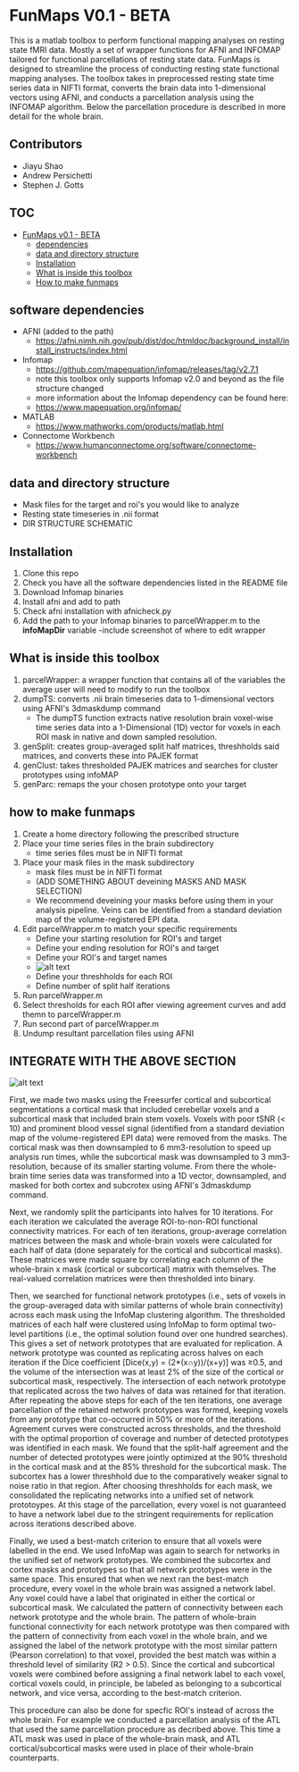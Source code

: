# FunMaps V0.1 - BETA

This is a matlab toolbox to perform functional mapping analyses on resting state fMRI data. Mostly a set of wrapper functions for AFNI and INFOMAP tailored for functional parcellations of resting state data.
FunMaps is designed to streamline the process of conducting resting state functional mapping analyses. The toolbox takes in preprocessed resting state time series data in NIFTI format, converts the brain data into 1-dimensional vectors using AFNI, and conducts a parcellation analysis using the INFOMAP algorithm. Below the parcellation procedure is described in more detail for the whole brain.

## Contributors
- Jiayu Shao 
- Andrew Persichetti 
- Stephen J. Gotts
## TOC
- [FunMaps v0.1 - BETA](#funmaps-v01---beta)
    - [dependencies](#dependencies)
    - [data and directory structure](#data-and-directory-structure)
    - [Installation](#installation)
    - [What is inside this toolbox](#What-is-inside-this-toolbox)
    - [How to make funmaps](#how-to-make-funmaps)

## software dependencies 
- AFNI (added to the path)
  * https://afni.nimh.nih.gov/pub/dist/doc/htmldoc/background_install/install_instructs/index.html
- Infomap
  * https://github.com/mapequation/infomap/releases/tag/v2.7.1
  * note this toolbox only supports Infomap v2.0 and beyond as the file structure changed
  * more information about the Infomap dependency can be found here:
  * https://www.mapequation.org/infomap/
- MATLAB
  * https://www.mathworks.com/products/matlab.html
- Connectome Workbench
  * https://www.humanconnectome.org/software/connectome-workbench
## data and directory structure 
- Mask files for the target and roi's you would like to analyze
- Resting state timeseries in .nii format
- DIR STRUCTURE SCHEMATIC
## Installation
1. Clone this repo
2. Check you have all the software dependencies listed in the README file
3. Download Infomap binaries
4. Install afni and add to path
5. Check afni installation with afnicheck.py
7. Add the path to your Infomap binaries to parcelWrapper.m to the **infoMapDir** variable
-include screenshot of where to edit wrapper
## What is inside this toolbox
1. parcelWrapper: a wrapper function that contains all of the variables the average user will need to modify to run the toolbox
2. dumpTS: converts .nii brain timeseries data to 1-dimensional vectors using AFNI's 3dmaskdump command
   * The dumpTS function extracts native resolution brain voxel-wise time series data into a 1-Dimensional (1D) vector for voxels in each ROI mask in native and down sampled resolution. 
4. genSplit: creates group-averaged split half matrices, threshholds said matrices, and converts these into PAJEK format
5. genClust: takes thresholded PAJEK matrices and searches for cluster prototypes using infoMAP 
6. genParc: remaps the your chosen prototype onto your target
## how to make funmaps
1. Create a home directory following the prescribed structure
2. Place your time series files in the brain subdirectory
    * time series files must be in NIFTI format
3. Place your mask files in the mask subdirectory
    * mask files must be in NIFTI format
    * (ADD SOMETHING ABOUT deveining MASKS AND MASK SELECTION)
    * We recommend deveining your masks before using them in your analysis pipeline. Veins can be identified from a standard deviation map of the volume-registered EPI data.
4. Edit parcelWrapper.m to match your specific requirements
    * Define your starting resolution for ROI's and target
    * Define your ending resolution for ROI's and target
    * Define your ROI's and target names
    * ![alt text](https://www.biorxiv.org/content/biorxiv/early/2023/12/18/2023.12.15.571854/F2.large.jpg?width=800&height=600&carousel=1)
    * Define your threshholds for each ROI
    * Define number of split half iterations
5. Run parcelWrapper.m
6. Select thresholds for each ROI after viewing agreement curves and add themn to parcelWrapper.m 
7. Run second part of parcelWrapper.m
8. Undump resultant parcellation files using AFNI

## INTEGRATE WITH THE ABOVE SECTION 
![alt text](https://www.biorxiv.org/content/biorxiv/early/2023/12/18/2023.12.15.571854/F3.large.jpg?width=800&height=600&carousel=1)

First, we made two masks using the Freesurfer cortical and subcortical segmentations a cortical mask that included cerebellar voxels and a subcortical mask that included brain stem voxels. Voxels with poor tSNR (< 10) and prominent blood vessel signal (identified from a standard deviation map of the volume-registered EPI data) were removed from the masks. The cortical mask was then downsampled to 6 mm3-resolution to speed up analysis run times, while the subcortical mask was downsampled to 3 mm3-resolution, because of its smaller starting volume. From there the whole-brain time series data was transformed into a 1D vector, downsampled, and masked for both cortex and subcrotex using AFNI's 3dmaskdump command. 

Next, we randomly split the participants into halves for 10 iterations. For each iteration we calculated the average ROI-to-non-ROI functional connectivity matrices. For each of ten iterations, group-average correlation matrices between the mask and whole-brain voxels were calculated for each half of data (done separately for the cortical and subcortical masks). These matrices were made square by correlating each column of the whole-brain x mask (cortical or subcortical) matrix with themselves. The real-valued correlation matrices were then thresholded into binary. 

Then, we searched for functional network prototypes (i.e., sets of voxels in the group-averaged data with similar patterns of whole brain connectivity) across each mask using the InfoMap clustering algorithm. The thresholded matrices of each half were  clustered using InfoMap to form optimal two-level partitions (i.e., the optimal solution found over one hundred searches). This gives a set of network prototypes that are evaluated for replication. A network prototype was counted as replicating across halves on each iteration if the Dice coefficient [Dice(x,y) = (2*(x∩y))/(x+y)] was ≥0.5, and the volume of the intersection was at least 2% of the size of the cortical or subcortical mask, respectively. The intersection of each network prototype that replicated across the two halves of data was retained for that iteration. After repeating the above steps for each of the ten iterations, one average parcellation of the retained network prototypes was formed, keeping voxels from any prototype that co-occurred in 50% or more of the iterations. Agreement curves were constructed across thresholds, and the threshold with the optimal proportion of coverage and number of detected prototypes was identified in each mask. We found that the split-half agreement and the number of detected prototypes were jointly optimized at the 90% threshold in the cortical mask and at the 85% threshold for the subcortical mask. The subcortex has a lower threshhold due to the comparatively weaker signal to noise ratio in that region. After choosing threshholds for each mask, we consolidated the replicating networks into a unified set of network prototoypes. At this stage of the parcellation, every voxel is not guaranteed to have a network label due to the stringent requirements for replication across iterations described above. 

Finally, we used a best-match criterion to ensure that all voxels were labelled in the end. We used InfoMap was again to search for networks in the unified set of network prototypes. We combined the subcortex and cortex masks and prototypes so that all network prototypes were in the same space. This ensured that when we next ran the best-match procedure, every voxel in the whole brain was assigned a network label. Any voxel could have a label that originated in either the cortical or subcortical mask. We calculated the pattern of connectivity between each network prototype and the whole brain. The pattern of whole-brain functional connectivity for each network prototype was then compared with the pattern of connectivity from each voxel in the whole brain, and we assigned the label of the network prototype with the most similar pattern (Pearson correlation) to that voxel, provided the best match was within a threshold level of similarity (R2 > 0.5). Since the cortical and subcortical voxels were combined before assigning a final network label to each voxel, cortical voxels could, in principle, be labeled as belonging to a subcortical network, and vice versa, according to the best-match criterion.

This procedure can also be done for specfic ROI's instead of across the whole brain. For example we conducted a parcellation analysis of the ATL that used the same parcellation procedure as decribed above. This time a ATL mask was used in place of the whole-brain mask, and ATL cortical/subcortical masks were used in place of their whole-brain counterparts. 



